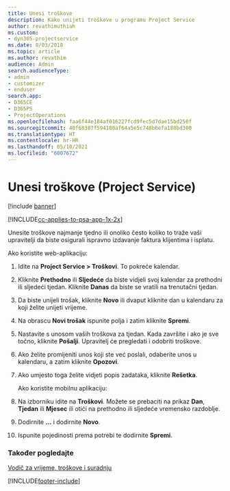 ```yaml
---
title: Unesi troškove
description: Kako unijeti troškove u programu Project Service
author: revathimuthiah
ms.custom:
- dyn365-projectservice
ms.date: 8/03/2018
ms.topic: article
ms.author: revathim
audience: Admin
search.audienceType:
- admin
- customizer
- enduser
search.app:
- D365CE
- D365PS
- ProjectOperations
ms.openlocfilehash: faa6f44e184af016227fcd9fec5d7dae15bd250f
ms.sourcegitcommit: 40f68387f594180af64a5e5c748b6efa188bd300
ms.translationtype: HT
ms.contentlocale: hr-HR
ms.lasthandoff: 05/10/2021
ms.locfileid: "6007672"
---
```

# <a name="enter-expenses-project-service"></a>Unesi troškove (Project Service)

[!include [banner](../includes/psa-now-project-operations.md)]

[!INCLUDE[cc-applies-to-psa-app-1x-2x](../includes/cc-applies-to-psa-app-1x-2x.md)]

Unesite troškove najmanje tjedno ili onoliko često koliko to traže vaši upravitelji da biste osigurali ispravno izdavanje faktura klijentima i isplatu.  
  
 Ako koristite web-aplikaciju:  
  
1. Idite na **Project Service > Troškovi**. To pokreće kalendar.  
  
2. Kliknite **Prethodno** ili **Sljedeće** da biste vidjeli svoj kalendar za prethodni ili sljedeći tjedan. Kliknite **Danas** da biste se vratili na trenutačni tjedan.  
  
3. Da biste unijeli trošak, kliknite **Novo** ili dvaput kliknite dan u kalendaru za koji želite unijeti vrijeme.  
  
4. Na obrascu **Novi trošak** ispunite polja i zatim kliknite **Spremi**.  
  
5. Nastavite s unosom vaših troškova za tjedan. Kada završite i ako je sve točno, kliknite **Pošalji**. Upravitelj će pregledati i odobriti troškove.  
  
6. Ako želite promijeniti unos koji ste već poslali, odaberite unos u kalendaru, a zatim kliknite **Opozovi**.  
  
7. Ako umjesto toga želite vidjeti popis zadataka, kliknite **Rešetka**.  
  
   Ako koristite mobilnu aplikaciju:  
  
8. Na izborniku idite na **Troškovi**.     Možete se prebaciti na prikaz **Dan**, **Tjedan** ili **Mjesec** ili otići na prethodno ili sljedeće vremensko razdoblje.  
  
9. Dodirnite **...** i dodirnite **Novo**.  
  
10. Ispunite pojedinosti prema potrebi te dodirnite **Spremi**.  
  
### <a name="see-also"></a>Također pogledajte  
 [Vodič za vrijeme, troškove i suradnju](../psa/time-expense-collaboration-guide.md)


[!INCLUDE[footer-include](../includes/footer-banner.md)]